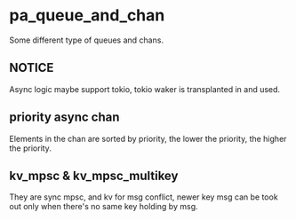 # pa_queue_and_chan
Some different type of queues and chans.
## NOTICE

Async logic maybe support tokio, tokio waker is transplanted in and used.
## priority async chan

Elements in the chan are sorted by priority, the lower the priority, the higher the priority.
## kv_mpsc & kv_mpsc_multikey

They are sync mpsc, and kv for msg conflict, newer key msg can be took out only when there's no same key holding by msg.